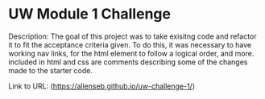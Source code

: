 # UW Module 1 Challenge
Description:
The goal of this project was to take exisitng code and refactor it to fit the acceptance criteria given. To do this, it was necessary to have working nav links, for the html element to follow a logical order, and more. included in html and css are comments describing some of the changes made to the starter code.

Link to URL:
(https://allenseb.github.io/uw-challenge-1/)